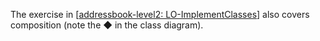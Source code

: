 <panel type="info" header="`W5.5a` Can explain the meaning of composition :star::star::star:" expanded no-close>
  <include src="../../book/oopDesign/associations/composition/unit-inElsewhere-asFlat.md" boilerplate />
</panel>

<!-- ==================================================================================================== -->

<panel type="info" header="`W5.5b` Can implement composition :star::star::star:" expanded no-close>
  <include src="../../book/oopImplementation/composition/unit-inElsewhere-asFlat.md" boilerplate />
  <panel header="{{glyphicon_folder_close}} Evidence" expanded>

The exercise in [[addressbook-level2: LO-ImplementClasses]({{module_org}}/addressbook-level2/blob/master/doc/LearningOutcomes.md#implement-a-class-lo-implementclass)] also covers composition (note the &#9670; in the class diagram).

  </panel>
</panel>
